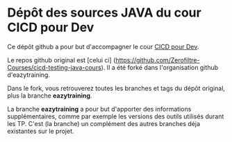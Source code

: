 # Dépôt des sources JAVA du cour CICD pour Dev

Ce dépôt github a pour but d'accompagner le cour [CICD pour Dev](https://eazytraining.fr/cours/cicd-pour-developpeurs-debutez-avec-le-devops-quand-on-est-developpeur/).

Le repos github original est [celui ci] (https://github.com/Zerofiltre-Courses/cicd-testing-java-cours).
Il a été forké dans l'organisation github d'eazytraining.

Dans le fork, vous retrouverez toutes les branches et tags du dépôt original,  plus la branche **eazytraining**.

La branche **eazytraining** a pour but d'apporter des informations supplémentaires, comme par exemple les versions des outils utilisés durant les TP. C'est (la branche) un complément des autres branches déja existantes sur le projet.
